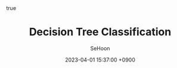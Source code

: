 ---
title: Decision Tree Classification
author: SeHoon
date: 2023-04-01 15:37:00 +0900
categories: [Machine Learning, ML_Theory]
tags: [machine learning, python]
math: true
mermaid: true
---